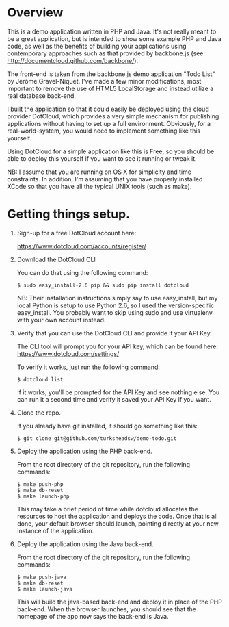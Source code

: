 # Overview

This is a demo application written in PHP and Java. It's not really meant to be
a great application, but is intended to show some example PHP and Java code, as
well as the benefits of building your applications using contemporary approaches
such as that provided by backbone.js (see
http://documentcloud.github.com/backbone/).

The front-end is taken from the backbone.js demo application "Todo List" by
Jérôme Gravel-Niquet. I've made a few minor modifications, most important to
remove the use of HTML5 LocalStorage and instead utilize a real database
back-end.

I built the application so that it could easily be deployed using the cloud
provider DotCloud, which provides a very simple mechanism for publishing
applications without having to set up a full environment. Obviously, for a
real-world-system, you would need to implement something like this yourself.

Using DotCloud for a simple application like this is Free, so you should be
able to deploy this yourself if you want to see it running or tweak it.

NB: I assume that you are running on OS X for simplicity and time constraints.
In addition, I'm assuming that you have properly installed XCode so that you
have all the typical UNIX tools (such as make).

# Getting things setup.

1.  Sign-up for a free DotCloud account here:

    https://www.dotcloud.com/accounts/register/

2.  Download the DotCloud CLI

    You can do that using the following command:

        $ sudo easy_install-2.6 pip && sudo pip install dotcloud

    NB: Their installation instructions simply say to use easy_install, but
    my local Python is setup to use Python 2.6, so I used the version-specific
    easy_install. You probably want to skip using sudo and use virtualenv
    with your own account instead.

3.  Verify that you can use the DotCloud CLI and provide it your API Key.

    The CLI tool will prompt you for your API key, which can be found here:
    https://www.dotcloud.com/settings/

    To verify it works, just run the following command:

        $ dotcloud list

    If it works, you'll be prompted for the API Key and see nothing else. You
    can run it a second time and verify it saved your API Key if you want.

5.  Clone the repo.

    If you already have git installed, it should go something like this:

        $ git clone git@github.com/turksheadsw/demo-todo.git

6.  Deploy the application using the PHP back-end.

    From the root directory of the git repository, run the following commands:

        $ make push-php
        $ make db-reset
        $ make launch-php

    This may take a brief period of time while dotcloud allocates the resources
    to host the application and deploys the code. Once that is all done, your
    default browser should launch, pointing directly at your new instance of
    the application.

7.  Deploy the application using the Java back-end.

    From the root directory of the git repository, run the following commands:

        $ make push-java
        $ make db-reset
        $ make launch-java

    This will build the java-based back-end and deploy it in place of the PHP
    back-end. When the browser launches, you should see that the homepage of
    the app now says the back-end is Java.
